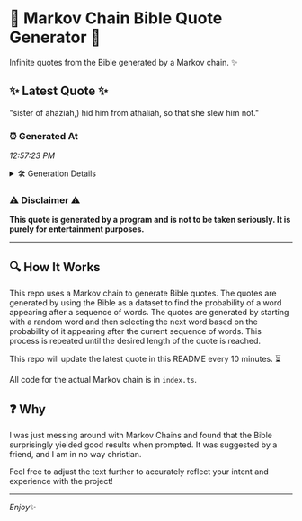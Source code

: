 # 📖 Markov Chain Bible Quote Generator 📖

Infinite quotes from the Bible generated by a Markov chain. ✨

## ✨ Latest Quote ✨
"sister of ahaziah,) hid him from athaliah, so that she slew him not."

### ⏰ Generated At
*12:57:23 PM*

<details>
    <summary>🛠️ Generation Details</summary>
    <p>
        <strong>🌱 Seed:</strong> sister<br>
        <strong>🔄 Iterations:</strong> 12<br>
        <strong>📜 Context History:</strong><br>[ sister ]: of<br>[ sister, of ]: ahaziah,)<br>[ sister, of, ahaziah,) ]: hid<br>[ sister, of, ahaziah,), hid ]: him<br>[ sister, of, ahaziah,), hid, him ]: from<br>[ sister, of, ahaziah,), hid, him, from ]: athaliah,<br>[ of, ahaziah,), hid, him, from, athaliah, ]: so<br>[ ahaziah,), hid, him, from, athaliah,, so ]: that<br>[ hid, him, from, athaliah,, so, that ]: she<br>[ him, from, athaliah,, so, that, she ]: slew<br>[ from, athaliah,, so, that, she, slew ]: him<br>[ athaliah,, so, that, she, slew, him ]: not.<br>
    </p>
</details>

### ⚠️ Disclaimer ⚠️
**This quote is generated by a program and is not to be taken seriously. It is purely for entertainment purposes.**

---

## 🔍 How It Works

This repo uses a Markov chain to generate Bible quotes. The quotes are generated by using the Bible as a dataset to find the probability of a word appearing after a sequence of words. The quotes are generated by starting with a random word and then selecting the next word based on the probability of it appearing after the current sequence of words. This process is repeated until the desired length of the quote is reached.

This repo will update the latest quote in this README every 10 minutes. ⏳

All code for the actual Markov chain is in `index.ts`.

## ❓ Why

I was just messing around with Markov Chains and found that the Bible surprisingly yielded good results when prompted. 
It was suggested by a friend, and I am in no way christian.

Feel free to adjust the text further to accurately reflect your intent and experience with the project!

---

*Enjoy*✨
